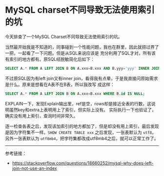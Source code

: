 # MySQL charset不同导致无法使用索引的坑

今天排查了一个MySQL Charset不同导致无法使用索引的坑。

当然最开始我是不知道的，同事碰到一个性能问题，我也在群里，因此就捞过界了一把，一起看了一下问题。但是从SQL来说应该是
充分利用了SQL才对，所有该有索引的地方都有。原SQL经脱敏简化后如下：

```sql
SELECT A.* FROM A LEFT JOIN B ON A.xxx=B.xxx AND B.yyy='yyy' INNER JOIN A AS A_1 ON A.xxx=A1.xxx WHERE A.yyy='yyy';
```

不过原SQL因为有left join又有inner join，看得我有点晕，于是我直接问原始需求是什么。原来是想看在A表不在B表，所以我改写
成这样：

```sql
SELECT A.* FROM A LEFT JOIN B ON A.xxx=B.xxx WHERE B.id IS NULL;
```

EXPLAIN一下，发现Explain输出里，ref是空，rows却是接近全表的行数，这说明虽然key和extra上表明用上了索引，但实际上没有。
实际执行一下也验证了，确实没有用上索引，查询时间非常久。

逐一检查各表之后，发现该加索引的地方都加了，但是却没有用上索引，最后发现是因为字符集不一样。`SHOW CREATE TABLE xxx`
之后发现，一张表默认为 `utf8`，另外一张表默认为 `utf8mb4`，把字符集都改成utf8mb4之后，就可以正常工作了。

---

参考链接：

- https://stackoverflow.com/questions/18660252/mysql-why-does-left-join-not-use-an-index
